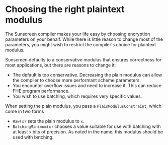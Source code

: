 # Choosing the right plaintext modulus
The Sunscreen compiler makes your life easy by choosing encryption parameters on your behalf. While there is little reason to change most of the parameters, you might wish to restrict the compiler's choice for plaintext modulus.

Sunscreen defaults to a conservative modulus that ensures correctness for most applications, but there are reasons to change it:
* The default is too conservative. Decreasing the plain modulus can allow the compiler to choose more performant scheme parameters.
* You encounter overflow issues and need to increase it. This can reduce FHE program performance.
* You wish to use batching, which requires very specific values.

When setting the plain modulus, you pass a `PlainModulusConstraint`, which come in two forms
* `Raw(x)` sets the plain modulus to `x`.
* `BatchingMinimum(x)` chooses a value suitable for use with batching with at least `x` bits of precision. As noted in the name, this modulus should be used with batching.
